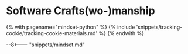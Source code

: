 # Software Crafts(wo-)manship

<!-- TrackingCookie-->
{% with pagename="mindset-python" %}
{% include 'snippets/tracking-cookie/tracking-cookie-materials.md' %}
{% endwith %}

--8<--- "snippets/mindset.md"
